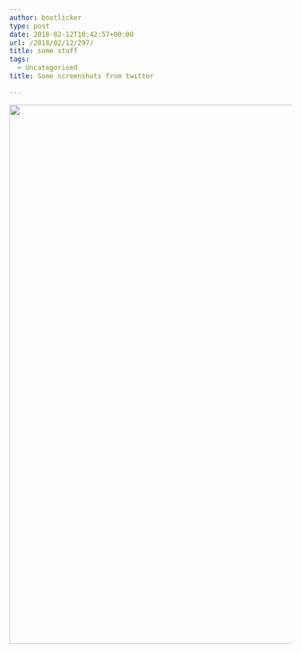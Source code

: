 ```yaml
---
author: bootlicker
type: post
date: 2018-02-12T10:42:57+00:00
url: /2018/02/12/297/
title: some stuff
tags:
  - Uncategorised
title: Some screenshots from twitter

---
```

<img src="/wordpress-uploads/2018/02/Screenshot_20180210-191939.jpg" class="alignnone wp-image-294 size-full" width="540" height="960" />
